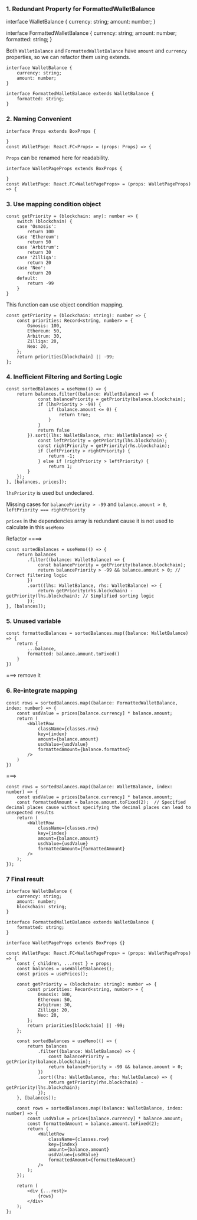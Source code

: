 ### 1. Redundant Property for FormattedWalletBalance

interface WalletBalance {
    currency: string;
    amount: number;
}

interface FormattedWalletBalance {
    currency: string;
    amount: number;
    formatted: string;
}

Both `WalletBalance` and `FormattedWalletBalance` have `amount` and `currency` properties, so we can refactor them using extends.

```
interface WalletBalance {
    currency: string;
    amount: number;
}

interface FormattedWalletBalance extends WalletBalance {
    formatted: string;
}
```

### 2. Naming Convenient

```
interface Props extends BoxProps {

}
const WalletPage: React.FC<Props> = (props: Props) => {
```

`Props` can be renamed here for readability.

```
interface WalletPageProps extends BoxProps {

}
const WalletPage: React.FC<WalletPageProps> = (props: WalletPageProps) => {
```

### 3. Use mapping condition object

```
const getPriority = (blockchain: any): number => {
    switch (blockchain) {
    case 'Osmosis':
        return 100
    case 'Ethereum':
        return 50
    case 'Arbitrum':
        return 30
    case 'Zilliqa':
        return 20
    case 'Neo':
        return 20
    default:
        return -99
    }
}
```

This function can use object condition mapping.

```
const getPriority = (blockchain: string): number => {
    const priorities: Record<string, number> = {
        Osmosis: 100,
        Ethereum: 50,
        Arbitrum: 30,
        Zilliqa: 20,
        Neo: 20,
    };
    return priorities[blockchain] || -99;
};
```

### 4. Inefficient Filtering and Sorting Logic

```
const sortedBalances = useMemo(() => {
    return balances.filter((balance: WalletBalance) => {
            const balancePriority = getPriority(balance.blockchain);
            if (lhsPriority > -99) {
                if (balance.amount <= 0) {
                    return true;
                }
            }
            return false
        }).sort((lhs: WalletBalance, rhs: WalletBalance) => {
            const leftPriority = getPriority(lhs.blockchain);
            const rightPriority = getPriority(rhs.blockchain);
            if (leftPriority > rightPriority) {
                return -1;
            } else if (rightPriority > leftPriority) {
                return 1;
        }
    });
}, [balances, prices]);
```

`lhsPriority` is used but undeclared.

Missing cases for `balancePriority > -99` and `balance.amount > 0`, `leftPriority === rightPriority`

`prices` in the dependencies array is redundant cause it is not used to calculate in this `useMemo`

Refactor ====>

```
const sortedBalances = useMemo(() => {
    return balances
        .filter((balance: WalletBalance) => {
            const balancePriority = getPriority(balance.blockchain);
            return balancePriority > -99 && balance.amount > 0; // Correct filtering logic
        })
        .sort((lhs: WalletBalance, rhs: WalletBalance) => {
            return getPriority(rhs.blockchain) - getPriority(lhs.blockchain); // Simplified sorting logic
        });
}, [balances]);
```

### 5. Unused variable

```
const formattedBalances = sortedBalances.map((balance: WalletBalance) => {
    return {
        ...balance,
        formatted: balance.amount.toFixed()
    }
})
```

===> remove it

### 6. Re-integrate mapping

```
const rows = sortedBalances.map((balance: FormattedWalletBalance, index: number) => {
    const usdValue = prices[balance.currency] * balance.amount;
    return (
        <WalletRow
            className={classes.row}
            key={index}
            amount={balance.amount}
            usdValue={usdValue}
            formattedAmount={balance.formatted}
        />
    )
})
```

===>

```
const rows = sortedBalances.map((balance: WalletBalance, index: number) => {
    const usdValue = prices[balance.currency] * balance.amount;
    const formattedAmount = balance.amount.toFixed(2);  // Specified decimal places cause without specifying the decimal places can lead to unexpected results
    return (
        <WalletRow
            className={classes.row}
            key={index}
            amount={balance.amount}
            usdValue={usdValue}
            formattedAmount={formattedAmount}
        />
    );
});
```

### 7 Final result

```
interface WalletBalance {
    currency: string;
    amount: number;
    blockchain: string;
}

interface FormattedWalletBalance extends WalletBalance {
    formatted: string;
}

interface WalletPageProps extends BoxProps {}

const WalletPage: React.FC<WalletPageProps> = (props: WalletPageProps) => {
    const { children, ...rest } = props;
    const balances = useWalletBalances();
    const prices = usePrices();

    const getPriority = (blockchain: string): number => {
        const priorities: Record<string, number> = {
            Osmosis: 100,
            Ethereum: 50,
            Arbitrum: 30,
            Zilliqa: 20,
            Neo: 20,
        };
        return priorities[blockchain] || -99;
    };

    const sortedBalances = useMemo(() => {
        return balances
            .filter((balance: WalletBalance) => {
                const balancePriority = getPriority(balance.blockchain);
                return balancePriority > -99 && balance.amount > 0;
            })
            .sort((lhs: WalletBalance, rhs: WalletBalance) => {
                return getPriority(rhs.blockchain) - getPriority(lhs.blockchain);
            });
    }, [balances]);

    const rows = sortedBalances.map((balance: WalletBalance, index: number) => {
        const usdValue = prices[balance.currency] * balance.amount;
        const formattedAmount = balance.amount.toFixed(2);
        return (
            <WalletRow
                className={classes.row}
                key={index}
                amount={balance.amount}
                usdValue={usdValue}
                formattedAmount={formattedAmount}
            />
        );
    });

    return (
        <div {...rest}>
            {rows}
        </div>
    );
};
```
